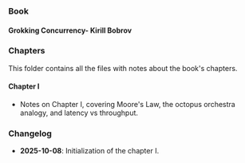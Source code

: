 ### Book

#### Grokking Concurrency- Kirill Bobrov

### Chapters

This folder contains all the files with notes about the book's chapters.

#### Chapter I

- Notes on Chapter I, covering Moore's Law, the octopus orchestra analogy, and latency vs throughput.

### Changelog

- **2025-10-08**: Initialization of the chapter I.
